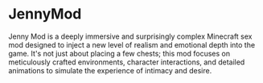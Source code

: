 # JennyMod
Jenny Mod is a deeply immersive and surprisingly complex Minecraft sex mod designed to inject a new level of realism and emotional depth into the game. It's not just about placing a few chests; this mod focuses on meticulously crafted environments, character interactions, and detailed animations to simulate the experience of intimacy and desire.

